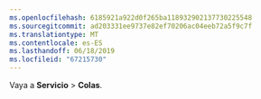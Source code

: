 ```yaml
---
ms.openlocfilehash: 6185921a922d0f265ba118932902137730225548
ms.sourcegitcommit: ad203331ee9737e82ef70206ac04eeb72a5f9c7f
ms.translationtype: MT
ms.contentlocale: es-ES
ms.lasthandoff: 06/18/2019
ms.locfileid: "67215730"
---
```

Vaya a **Servicio** > **Colas**.